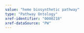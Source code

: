 ```yaml
---
value: "heme biosynthetic pathway"
type: "Pathway Ontology"
xref-identifier: "0000218"
xref-dataSource: "PW"
---
```

